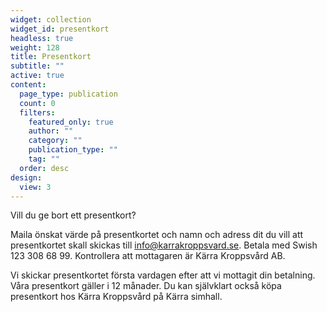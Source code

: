 ```yaml
---
widget: collection
widget_id: presentkort
headless: true
weight: 128
title: Presentkort
subtitle: ""
active: true
content:
  page_type: publication
  count: 0
  filters:
    featured_only: true
    author: ""
    category: ""
    publication_type: ""
    tag: ""
  order: desc
design:
  view: 3
---
```

Vill du ge bort ett presentkort?

Maila önskat värde på presentkortet och namn och adress dit du vill att presentkortet skall skickas till info@karrakroppsvard.se. Betala med Swish 123 308 68 99. Kontrollera att mottagaren är Kärra Kroppsvård AB.

Vi skickar presentkortet första vardagen efter att vi mottagit din betalning. Våra presentkort gäller i 12 månader. Du kan självklart också köpa presentkort hos Kärra Kroppsvård på Kärra simhall.